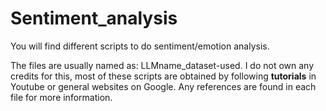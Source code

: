 # Sentiment_analysis

You will find different scripts to do sentiment/emotion analysis.

The files are usually named as: LLMname_dataset-used. 
I do not own any credits for this, most of these scripts are obtained by following **tutorials** in Youtube or general websites on Google. Any references are found in each file for more information.


